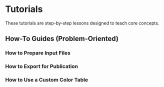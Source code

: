 # Tutorials

These tutorials are step-by-step lessons designed to teach core concepts.

## How-To Guides (Problem-Oriented)

###  How to Prepare Input Files

### How to Export for Publication


### How to Use a Custom Color Table